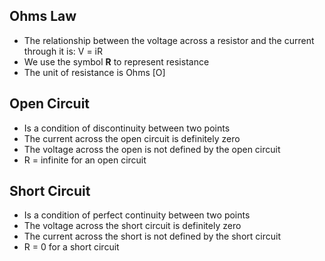 ## Ohms Law

- The relationship between the voltage across a resistor and the current through it is:
  V = iR
- We use the symbol **R** to represent resistance
- The unit of resistance is Ohms [O]

## Open Circuit

- Is a condition of discontinuity between two points
- The current across the open circuit is definitely zero
- The voltage across the open is not defined by the open circuit
- R = infinite for an open circuit

## Short Circuit

- Is a condition of perfect continuity between two points
- The voltage across the short circuit is definitely zero
- The current across the short is not defined by the short circuit
- R = 0 for a short circuit

